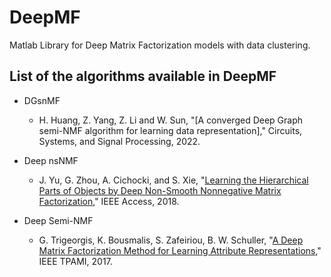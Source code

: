 # DeepMF
Matlab Library for Deep Matrix Factorization models with data clustering.

##  List of the algorithms available in DeepMF

- DGsnMF
  - H. Huang, Z. Yang, Z. Li and W. Sun, "[A converged Deep Graph semi-NMF algorithm for learning
data representation]," Circuits, Systems, and Signal Processing, 2022.
  
- Deep nsNMF
  - J. Yu, G. Zhou, A. Cichocki, and S. Xie, "[Learning the Hierarchical Parts of Objects by Deep Non-Smooth Nonnegative Matrix Factorization](https://arxiv.org/abs/1803.07226)," IEEE Access, 2018.
    
- Deep Semi-NMF
  - G. Trigeorgis, K. Bousmalis, S. Zafeiriou, B. W. Schuller, "[A Deep Matrix Factorization Method for Learning Attribute Representations](https://ieeexplore.ieee.org/document/7453156)," IEEE TPAMI, 2017.
  
